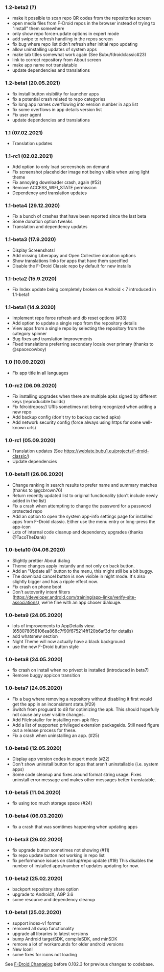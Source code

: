 ### 1.2-beta2 (?)

* make it possible to scan repo QR codes from the repositories screen
* open media files from F-Droid repos in the browser instead of trying to "install" them somewhere
* only show repo force-update options in expert mode
* add swipe to refresh handling in the repos screen
* fix bug where repo list didn't refresh after initial repo updating
* allow uninstalling updates of system apps
* make tab titles somewhat work again (See Bubu/fdroidclassic#23)
* link to correct repository from About screen
* make app name not translatable
* update dependencies and translations

### 1.2-beta1 (20.05.2021)

* fix install button visibility for launcher apps
* fix a potential crash related to repo categories
* fix long app names overflowing into version number in app list
* fix some overflows in app details version list
* Fix user agent
* update dependencies and translations

### 1.1 (07.02.2021)

* Translation updates

### 1.1-rc1 (02.02.2021)

* Add option to only load screenshots on demand
* Fix screenshot placeholder image not being visible when using light theme
* Fix annoying downloader crash, again (#52)
* Remove ACCESS_WIFI_STATE permission
* Dependency and translation updates

### 1.1-beta4 (29.12.2020)

* Fix a bunch of crashes that have been reported since the last beta
* Some donation option tweaks
* Translation and dependency updates

### 1.1-beta3 (17.9.2020)

* Display Screenshots!
* Add missing Liberapay and Open Collective donation options
* Show translations links for apps that have them specified
* Disable the F-Droid Classic repo by default for new installs

### 1.1-beta2 (15.9.2020)

* Fix Index update being completely broken on Android < 7 introduced in 1.1-beta1

### 1.1-beta1 (14.9.2020)

* Implement repo force refresh and db reset options (#33)
* Add option to update a single repo from the repository details
* View apps from a single repo by selecting the repository from the category spinner
* Bug fixes and translation improvements
* Fixed translations preferring secondary locale over primary (thanks to @spacecowboy)

### 1.0 (10.09.2020)

* Fix app title in all languages

### 1.0-rc2 (06.09.2020)

* Fix installing upgrades when there are multiple apks signed by different keys (reproducible builds)
* Fix fdroidrepos:// URIs sometimes not being recognized when adding a new repo
* Add backup config (don't try to backup cached apks)
* Add network security config (force always using https for some well-known urls)

### 1.0-rc1 (05.09.2020)

* Translation updates (See https://weblate.bubu1.eu/projects/f-droid-classic/)
* Update dependencies

### 1.0-beta11 (26.06.2020)

* Change ranking in search results to prefer name and summary matches (thanks to @gcbrown76)
* Return recently updated list to original functionality (don't include newly added in the list)
* Fix a crash when attempting to change the password for a password protected repo
* Add an option to open the system app-info settings page for installed apps from F-Droid classic. Either use the menu entry or long-press the app-icon
* Lots of internal code cleanup and dependency upgrades (thanks @TacoTheDank)

### 1.0-beta10 (04.06.2020)

* Slightly prettier About dialog
* Theme changes apply instantly and not only on back button.
* Add an "Update all" button to the menu, this might still be a bit buggy.
* The download cancel button is now visible in night mode. It's also slightly bigger and has a ripple effect now.
* Fix crash on phone boot
* Don't autoverify intent filters (https://developer.android.com/training/app-links/verify-site-associations), we're fine with an app choser dialouge.

### 1.0-beta9 (24.05.2020)

* lots of improvements to AppDetails view. (658078058106ea868c7f90f675214ff120b6af3d for details)
* add whatsnew section
* Night Theme will now actually have a black background
* use the new F-Droid button style

### 1.0-beta8 (24.05.2020)

* fix crash on install when no privext is installed (introduced in beta7)
* Remove buggy appicon transition

### 1.0-beta7 (24.05.2020)

* Fix a bug where removing a repository without disabling it first would get the app in an inconsistent state.(#29)
* Switch from proguard to d8 for optimizing the apk. This should hopefully not cause any user visible changes.
* Add FileInstaller for installing non-apk files
* Add a list of supported privileged extension packageids. Still need figure out a release process for these.
* Fix a crash when uninstalling an app. (#25)

### 1.0-beta6 (12.05.2020)

* Display app version codes in expert mode (#22)
* Don't show uninstall button for apps that aren't uninstallable (i.e. system apps)
* Some code cleanup and fixes around format string usage. Fixes uninstall error message and makes other messages better translatable.

### 1.0-beta5 (11.04.2020)

* fix  using too much storage space (#24)

### 1.0-beta4 (06.03.2020)

* fix a crash that was somtimes happening when updating apps

### 1.0-beta3 (26.02.2020)

* fix upgrade button sometimes not showing (#11)
* fix repo update button not working in repo list
* fix performance issues on startup/repo update (#19)
  This disables the number of installed apps/number of updates updating for now.

### 1.0-beta2 (25.02.2020)

* backport repository share option
* upgrade to AndroidX, AGP 3.6
* some resource and dependency cleanup

### 1.0-beta1 (25.02.2020)

* support index-v1 format
* removed all swap functionality
* upgrade all libraries to latest versions
* bump Android targetSDK, compileSDK, and minSDK
* remove a lot of workarounds for older android versions
* New Icon!
* some fixes for icons not loading

See [F-Droid Changelog](https://gitlab.com/fdroid/fdroidclient/-/blob/master/CHANGELOG.md#01023-2017-04-01) before 0.102.3 for previous changes to codebase.
